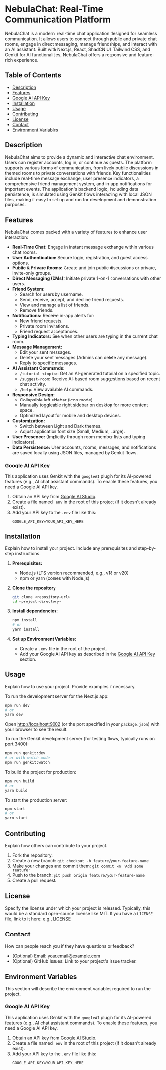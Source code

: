 
# NebulaChat: Real-Time Communication Platform

NebulaChat is a modern, real-time chat application designed for seamless communication. It allows users to connect through public and private chat rooms, engage in direct messaging, manage friendships, and interact with an AI assistant. Built with Next.js, React, ShadCN UI, Tailwind CSS, and Genkit for AI functionalities, NebulaChat offers a responsive and feature-rich experience.

## Table of Contents
*   [Description](#description)
*   [Features](#features)
*   [Google AI API Key](#google-ai-api-key)
*   [Installation](#installation)
*   [Usage](#usage)
*   [Contributing](#contributing)
*   [License](#license)
*   [Contact](#contact)
*   [Environment Variables](#environment-variables)

## Description

NebulaChat aims to provide a dynamic and interactive chat environment. Users can register accounts, log in, or continue as guests. The platform supports various forms of communication, from lively public discussions in themed rooms to private conversations with friends. Key functionalities include real-time message exchange, user presence indicators, a comprehensive friend management system, and in-app notifications for important events. The application's backend logic, including data persistence, is simulated using Genkit flows interacting with local JSON files, making it easy to set up and run for development and demonstration purposes.

## Features

NebulaChat comes packed with a variety of features to enhance user interaction:

*   **Real-Time Chat:** Engage in instant message exchange within various chat rooms.
*   **User Authentication:** Secure login, registration, and guest access options.
*   **Public & Private Rooms:** Create and join public discussions or private, invite-only groups.
*   **Direct Messaging (DMs):** Initiate private 1-on-1 conversations with other users.
*   **Friend System:**
    *   Search for users by username.
    *   Send, receive, accept, and decline friend requests.
    *   View and manage a list of friends.
    *   Remove friends.
*   **Notifications:** Receive in-app alerts for:
    *   New friend requests.
    *   Private room invitations.
    *   Friend request acceptances.
*   **Typing Indicators:** See when other users are typing in the current chat room.
*   **Message Management:**
    *   Edit your sent messages.
    *   Delete your sent messages (Admins can delete any message).
    *   Reply to specific messages.
*   **AI Assistant Commands:**
    *   `/tutorial <topic>`: Get an AI-generated tutorial on a specified topic.
    *   `/suggest-room`: Receive AI-based room suggestions based on recent chat activity.
    *   `/help`: View available AI commands.
*   **Responsive Design:**
    *   Collapsible left sidebar (icon mode).
    *   Manually toggleable right sidebar on desktop for more content space.
    *   Optimized layout for mobile and desktop devices.
*   **Customization:**
    *   Switch between Light and Dark themes.
    *   Adjust application font size (Small, Medium, Large).
*   **User Presence:** (Implicitly through room member lists and typing indicators).
*   **Data Persistence:** User accounts, rooms, messages, and notifications are saved locally using JSON files, managed by Genkit flows.

### Google AI API Key

This application uses Genkit with the `googleAI` plugin for its AI-powered features (e.g., AI chat assistant commands). To enable these features, you need a Google AI API key.

1.  Obtain an API key from [Google AI Studio](https://aistudio.google.com/app/apikey).
2.  Create a file named `.env` in the root of this project (if it doesn't already exist).
3.  Add your API key to the `.env` file like this:
    ```
    GOOGLE_API_KEY=YOUR_API_KEY_HERE
    ```

## Installation

Explain how to install your project. Include any prerequisites and step-by-step instructions.

1.  **Prerequisites:**
    *   Node.js (LTS version recommended, e.g., v18 or v20)
    *   npm or yarn (comes with Node.js)

2.  **Clone the repository**
    ```bash
    git clone <repository-url>
    cd <project-directory>
    ```
3.  **Install dependencies:**
    ```bash
    npm install
    # or
    yarn install
    ```
4.  **Set up Environment Variables:**
    *   Create a `.env` file in the root of the project.
    *   Add your Google AI API key as described in the [Google AI API Key](#google-ai-api-key) section.

## Usage

Explain how to use your project. Provide examples if necessary.

To run the development server for the Next.js app:
```bash
npm run dev
# or
yarn dev
```
Open [http://localhost:9002](http://localhost:9002) (or the port specified in your `package.json`) with your browser to see the result.

To run the Genkit development server (for testing flows, typically runs on port 3400):
```bash
npm run genkit:dev
# or with watch mode
npm run genkit:watch
```

To build the project for production:
```bash
npm run build
# or
yarn build
```
To start the production server:
```bash
npm start
# or
yarn start
```

## Contributing

Explain how others can contribute to your project.

1.  Fork the repository.
2.  Create a new branch: `git checkout -b feature/your-feature-name`
3.  Make your changes and commit them: `git commit -m 'Add some feature'`
4.  Push to the branch: `git push origin feature/your-feature-name`
5.  Create a pull request.

## License

Specify the license under which your project is released. Typically, this would be a standard open-source license like MIT.
If you have a `LICENSE` file, link to it here: e.g., [LICENSE](LICENSE)

## Contact

How can people reach you if they have questions or feedback?

*   (Optional) Email: your.email@example.com
*   (Optional) GitHub Issues: Link to your project's issue tracker.

## Environment Variables

This section will describe the environment variables required to run the project.

### Google AI API Key

This application uses Genkit with the `googleAI` plugin for its AI-powered features (e.g., AI chat assistant commands). To enable these features, you need a Google AI API key.

1.  Obtain an API key from [Google AI Studio](https://aistudio.google.com/app/apikey).
2.  Create a file named `.env` in the root of this project (if it doesn't already exist).
3.  Add your API key to the `.env` file like this:
    ```
    GOOGLE_API_KEY=YOUR_API_KEY_HERE
    ```
```
